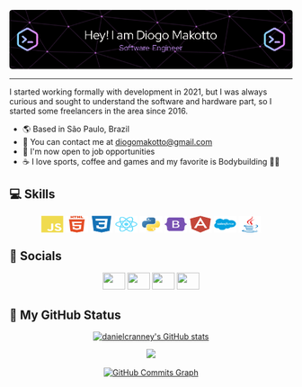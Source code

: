  ![Header](./github-header-image.png)
 
-----------------------------------

I started working formally with development in 2021, but I was always curious and sought to understand the software and hardware part, so I started some freelancers in the area since 2016.

* 🌎 Based in São Paulo, Brazil
* 📧 You can contact me at [diogomakotto@gmail.com](mailto:diogomakotto@gmail.com)
* 🔨 I'm now open to job opportunities
* ☕ I love sports, coffee and games and my favorite is Bodybuilding 🏋️‍♀️


 ## 💻 Skills
 
<div align="center" style="display: inline_block">
    <img align="center" alt="Makotto-Js" height="30" width="40" src="https://raw.githubusercontent.com/devicons/devicon/master/icons/javascript/javascript-plain.svg">
      <img align="center" alt="Makotto-HTML" height="30" width="40" src="https://raw.githubusercontent.com/devicons/devicon/1119b9f84c0290e0f0b38982099a2bd027a48bf1/icons/html5/html5-plain-wordmark.svg">
  <img align="center" alt="Makotto-CSS" height="30" width="40" src="https://raw.githubusercontent.com/devicons/devicon/1119b9f84c0290e0f0b38982099a2bd027a48bf1/icons/css3/css3-plain.svg">
  <img align="center" alt="Makotto-React" height="30" width="40" src="https://raw.githubusercontent.com/devicons/devicon/1119b9f84c0290e0f0b38982099a2bd027a48bf1/icons/react/react-original.svg"> 
  <img align="center" alt="Makotto-Python" height="30" width="40" src="https://raw.githubusercontent.com/devicons/devicon/master/icons/python/python-original.svg">
  <img align="center" alt="Makotto-bootstrap" height="30" width="40" src="https://raw.githubusercontent.com/devicons/devicon/1119b9f84c0290e0f0b38982099a2bd027a48bf1/icons/bootstrap/bootstrap-plain.svg">
   <img align="center" alt="Makotto-Angular" height="30" width="40" src="https://raw.githubusercontent.com/devicons/devicon/1119b9f84c0290e0f0b38982099a2bd027a48bf1/icons/angularjs/angularjs-plain.svg">
  <img align="center" alt="Makotto-Salesforce" height="30" width="40" src="https://github.com/devicons/devicon/blob/master/icons/salesforce/salesforce-original.svg"> 
  <img align="center" alt="Makotto-Java" height="30" width="40" src="https://github.com/devicons/devicon/blob/master/icons/java/java-original.svg"> 
</div>

## 🧭 Socials

<p align="center" >
  
  <a href="https://github.com/DiogoMakotto" target="_blank" rel="noreferrer" >
   <img src="https://raw.githubusercontent.com/danielcranney/readme-generator/main/public/icons/socials/github-dark.svg" width="40" height="30" /></a>
 <a href="https://www.linkedin.com/in/diogomakotto/" target="_blank"><img src="https://raw.githubusercontent.com/danielcranney/readme-generator/main/public/icons/socials/linkedin.svg" width="40" height="30"></a> 
  <a href="https://pt.stackoverflow.com/users/283654/diogomakotto" target="_blank" rel="noreferrer"><img src="https://raw.githubusercontent.com/danielcranney/readme-generator/main/public/icons/socials/stackoverflow.svg" width="40" height="30" /></a>
  <a href="discordapp.com/users/334709094227116032" target="_blank" rel="noreferrer"><img src="https://raw.githubusercontent.com/danielcranney/readme-generator/main/public/icons/socials/discord.svg" width="40" height="30" /></a>
   
</p>
  
## 🖖 My GitHub Status
<div align="center">

  <a  href="http://www.github.com/dDiogoMakotto"><img src="https://github-readme-stats.vercel.app/api?username=DiogoMakotto&show_icons=true&hide=&count_private=true&title_color=3382ed&text_color=ffffff&icon_color=3382ed&bg_color=1c1917&hide_border=true&show_icons=true" alt="danielcranney's GitHub stats" /></a>
  
  <a href="http://www.github.com/DiogoMakotto"><img src="https://github-readme-streak-stats.herokuapp.com/?user=DiogoMakotto&stroke=ffffff&background=1c1917&ring=3382ed&fire=3382ed&currStreakNum=ffffff&currStreakLabel=3382ed&sideNums=ffffff&sideLabels=ffffff&dates=ffffff&hide_border=true" /></a>
  
  <a href="http://www.github.com/DiogoMakotto"><img src="https://activity-graph.herokuapp.com/graph?username=DiogoMakotto&bg_color=1c1917&color=ffffff&line=3382ed&point=ffffff&area_color=1c1917&area=true&hide_border=true&custom_title=GitHub%20Commits%20Graph" alt="GitHub Commits Graph" /></a>

</div>
